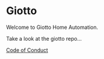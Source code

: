 # Giotto 

Welcome to Giotto Home Automation.

Take a look at the giotto repo...


[Code of Conduct](./CODE_OF_CONDUCT.md)

